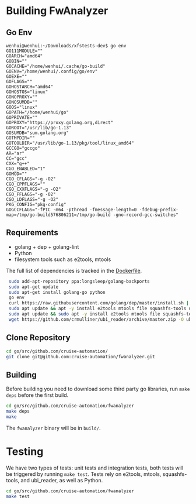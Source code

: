 # Building FwAnalyzer

## Go Env
```
wenhui@wenhui:~/Downloads/xfstests-dev$ go env
GO111MODULE=""
GOARCH="amd64"
GOBIN=""
GOCACHE="/home/wenhui/.cache/go-build"
GOENV="/home/wenhui/.config/go/env"
GOEXE=""
GOFLAGS=""
GOHOSTARCH="amd64"
GOHOSTOS="linux"
GONOPROXY=""
GONOSUMDB=""
GOOS="linux"
GOPATH="/home/wenhui/go"
GOPRIVATE=""
GOPROXY="https://proxy.golang.org,direct"
GOROOT="/usr/lib/go-1.13"
GOSUMDB="sum.golang.org"
GOTMPDIR=""
GOTOOLDIR="/usr/lib/go-1.13/pkg/tool/linux_amd64"
GCCGO="gccgo"
AR="ar"
CC="gcc"
CXX="g++"
CGO_ENABLED="1"
GOMOD=""
CGO_CFLAGS="-g -O2"
CGO_CPPFLAGS=""
CGO_CXXFLAGS="-g -O2"
CGO_FFLAGS="-g -O2"
CGO_LDFLAGS="-g -O2"
PKG_CONFIG="pkg-config"
GOGCCFLAGS="-fPIC -m64 -pthread -fmessage-length=0 -fdebug-prefix-map=/tmp/go-build576806211=/tmp/go-build -gno-record-gcc-switches"

```


## Requirements

- golang + dep + golang-lint
- Python
- filesystem tools such as e2tools, mtools

The full list of dependencies is tracked in the [Dockerfile](Dockerfile).


```sh
 sudo add-apt-repository ppa:longsleep/golang-backports
 sudo apt-get update 
 sudo apt-get install golang-go python 
 go env
 curl https://raw.githubusercontent.com/golang/dep/master/install.sh | sh
 sudo apt update && apt -y install e2tools mtools file squashfs-tools unzip python-setuptools python-lzo
 sudo apt update && sudo apt -y install e2tools mtools file squashfs-tools unzip python-setuptools python-lzo
 wget https://github.com/crmulliner/ubi_reader/archive/master.zip -O ubireader.zip && unzip ubireader.zip && cd ubi_reader-master && python setup.py install
```


## Clone Repository

```sh
cd go/src/github.com/cruise-automation/
git clone git@github.com:cruise-automation/fwanalyzer.git
```

## Building

Before building you need to download some third party go libraries, run `make deps` before the first build.

```sh
cd go/src/github.com/cruise-automation/fwanalyzer
make deps
make
```

The `fwanalyzer` binary will be in `build/`.

# Testing

We have two types of tests: unit tests and integration tests, both tests will be triggered by running `make test`.
Tests rely on e2tools, mtools, squashfs-tools, and ubi_reader, as well as Python.

```sh
cd go/src/github.com/cruise-automation/fwanalyzer
make test
```

